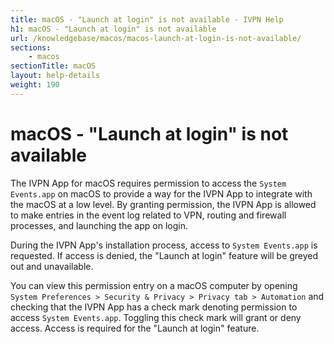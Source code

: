 ```yaml
---
title: macOS - "Launch at login" is not available - IVPN Help
h1: macOS - "Launch at login" is not available
url: /knowledgebase/macos/macos-launch-at-login-is-not-available/
sections:
    - macos
sectionTitle: macOS
layout: help-details
weight: 190
---
```

# macOS - "Launch at login" is not available

The IVPN App for macOS requires permission to access the `System Events.app` on macOS to provide a way for the IVPN App to integrate with the macOS at a low level.  By granting permission, the IVPN App is allowed to make entries in the event log related to VPN, routing and firewall processes, and launching the app on login.

During the IVPN App's installation process, access to `System Events.app` is requested.  If access is denied, the "Launch at login" feature will be greyed out and unavailable.

You can view this permission entry on a macOS computer by opening `System Preferences > Security & Privacy > Privacy tab > Automation` and checking that the IVPN App has a check mark denoting permission to access `System Events.app`.  Toggling this check mark will grant or deny access.  Access is required for the "Launch at login" feature.
